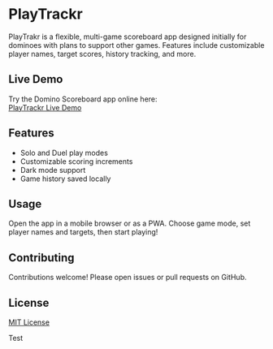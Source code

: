 # PlayTrackr
PlayTrakr is a flexible, multi-game scoreboard app designed initially for dominoes with plans to support other games. Features include customizable player names, target scores, history tracking, and more.

## Live Demo

Try the Domino Scoreboard app online here:  
[PlayTrackr Live Demo](https://4thehalibit.github.io/PlayTrackr/)

## Features

- Solo and Duel play modes  
- Customizable scoring increments  
- Dark mode support  
- Game history saved locally  

## Usage

Open the app in a mobile browser or as a PWA. Choose game mode, set player names and targets, then start playing!

## Contributing

Contributions welcome! Please open issues or pull requests on GitHub.

## License

[MIT License](LICENSE) 

Test

